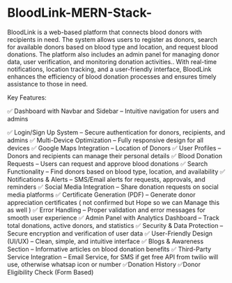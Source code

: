 # BloodLink-MERN-Stack-
BloodLink is a web-based platform that connects blood donors with recipients in need. The system allows users to register as donors, search for available donors based on blood type and location, and request blood donations. The platform also includes an admin panel for managing donor data, user verification, and monitoring donation activities.. With real-time notifications, location tracking, and a user-friendly interface, BloodLink enhances the efficiency of blood donation processes and ensures timely assistance to those in need.

Key Features:

✅ Dashboard with Navbar and Sidebar – Intuitive navigation for users and admins 

✅ Login/Sign Up System – Secure authentication for donors, recipients, and admins
✅ Multi-Device Optimization – Fully responsive design for all devices
✅ Google Maps Integration – Location of Donors
✅ User Profiles – Donors and recipients can manage their personal details
✅ Blood Donation Requests – Users can request and approve blood donations
✅ Search Functionality – Find donors based on blood type, location, and availability
✅ Notifications & Alerts – SMS/Email alerts for requests, approvals, and reminders
✅ Social Media Integration – Share donation requests on social media platforms
✅ Certificate Generation (PDF) – Generate donor appreciation certificates ( not confirmed but Hope so we can Manage this as well )
✅ Error Handling – Proper validation and error messages for smooth user experience
✅ Admin Panel with Analytics Dashboard – Track total donations, active donors, and statistics
✅ Security & Data Protection – Secure encryption and verification of user data
✅ User-Friendly Design (UI/UX) – Clean, simple, and intuitive interface
✅ Blogs & Awareness Section – Informative articles on blood donation benefits
✅ Third-Party Service Integration – Email Service, for SMS if get free API from twilio will use, otherwise whatsap icon or number
✅Donation History
✅Donor Eligibility Check (Form Based)
